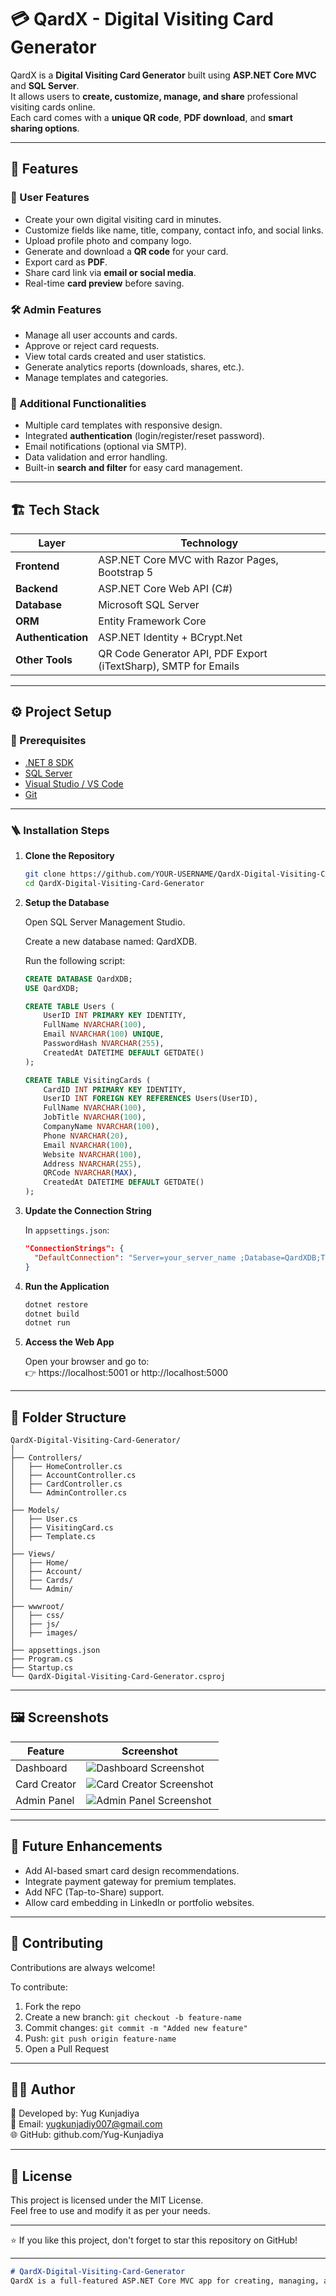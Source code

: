 # 💳 QardX - Digital Visiting Card Generator

QardX is a **Digital Visiting Card Generator** built using **ASP.NET Core MVC** and **SQL Server**.  
It allows users to **create, customize, manage, and share** professional visiting cards online.  
Each card comes with a **unique QR code**, **PDF download**, and **smart sharing options**.

---

## 🚀 Features

### 👤 User Features
- Create your own digital visiting card in minutes.
- Customize fields like name, title, company, contact info, and social links.
- Upload profile photo and company logo.
- Generate and download a **QR code** for your card.
- Export card as **PDF**.
- Share card link via **email or social media**.
- Real-time **card preview** before saving.

### 🛠️ Admin Features
- Manage all user accounts and cards.
- Approve or reject card requests.
- View total cards created and user statistics.
- Generate analytics reports (downloads, shares, etc.).
- Manage templates and categories.

### 📱 Additional Functionalities
- Multiple card templates with responsive design.
- Integrated **authentication** (login/register/reset password).
- Email notifications (optional via SMTP).
- Data validation and error handling.
- Built-in **search and filter** for easy card management.

---

## 🏗️ Tech Stack

| Layer | Technology |
|-------|-------------|
| **Frontend** | ASP.NET Core MVC with Razor Pages, Bootstrap 5 |
| **Backend** | ASP.NET Core Web API (C#) |
| **Database** | Microsoft SQL Server |
| **ORM** | Entity Framework Core |
| **Authentication** | ASP.NET Identity + BCrypt.Net |
| **Other Tools** | QR Code Generator API, PDF Export (iTextSharp), SMTP for Emails |

---

## ⚙️ Project Setup

### 🧩 Prerequisites
- [.NET 8 SDK](https://dotnet.microsoft.com/download)
- [SQL Server](https://www.microsoft.com/en-us/sql-server/sql-server-downloads)
- [Visual Studio / VS Code](https://visualstudio.microsoft.com/)
- [Git](https://git-scm.com/)

---

### 🪜 Installation Steps

1. **Clone the Repository**
   ```bash
   git clone https://github.com/YOUR-USERNAME/QardX-Digital-Visiting-Card-Generator.git
   cd QardX-Digital-Visiting-Card-Generator
   ```
2. **Setup the Database**

   Open SQL Server Management Studio.

   Create a new database named: QardXDB.

   Run the following script:

   ```sql
   CREATE DATABASE QardXDB;
   USE QardXDB;

   CREATE TABLE Users (
       UserID INT PRIMARY KEY IDENTITY,
       FullName NVARCHAR(100),
       Email NVARCHAR(100) UNIQUE,
       PasswordHash NVARCHAR(255),
       CreatedAt DATETIME DEFAULT GETDATE()
   );

   CREATE TABLE VisitingCards (
       CardID INT PRIMARY KEY IDENTITY,
       UserID INT FOREIGN KEY REFERENCES Users(UserID),
       FullName NVARCHAR(100),
       JobTitle NVARCHAR(100),
       CompanyName NVARCHAR(100),
       Phone NVARCHAR(20),
       Email NVARCHAR(100),
       Website NVARCHAR(100),
       Address NVARCHAR(255),
       QRCode NVARCHAR(MAX),
       CreatedAt DATETIME DEFAULT GETDATE()
   );
   ```

3. **Update the Connection String**
   
   In `appsettings.json`:

   ```json
   "ConnectionStrings": {
     "DefaultConnection": "Server=your_server_name ;Database=QardXDB;Trusted_Connection=True;TrustServerCertificate=True;"
   }
   ```

4. **Run the Application**

   ```bash
   dotnet restore
   dotnet build
   dotnet run
   ```

5. **Access the Web App**

   Open your browser and go to:  
   👉 https://localhost:5001 or http://localhost:5000

---

## 🧭 Folder Structure

```pgsql
QardX-Digital-Visiting-Card-Generator/
│
├── Controllers/
│   ├── HomeController.cs
│   ├── AccountController.cs
│   ├── CardController.cs
│   └── AdminController.cs
│
├── Models/
│   ├── User.cs
│   ├── VisitingCard.cs
│   ├── Template.cs
│
├── Views/
│   ├── Home/
│   ├── Account/
│   ├── Cards/
│   └── Admin/
│
├── wwwroot/
│   ├── css/
│   ├── js/
│   ├── images/
│
├── appsettings.json
├── Program.cs
├── Startup.cs
└── QardX-Digital-Visiting-Card-Generator.csproj
```

---

## 🖼️ Screenshots

| Feature         | Screenshot   |
|-----------------|-------------|
| Dashboard       | ![Dashboard Screenshot](#) |
| Card Creator    | ![Card Creator Screenshot](#) |
| Admin Panel     | ![Admin Panel Screenshot](#) |

---

## 🧠 Future Enhancements

- Add AI-based smart card design recommendations.
- Integrate payment gateway for premium templates.
- Add NFC (Tap-to-Share) support.
- Allow card embedding in LinkedIn or portfolio websites.

---

## 🤝 Contributing

Contributions are always welcome!

To contribute:

1. Fork the repo
2. Create a new branch: `git checkout -b feature-name`
3. Commit changes: `git commit -m "Added new feature"`
4. Push: `git push origin feature-name`
5. Open a Pull Request

---

## 🧑‍💻 Author

👋 Developed by: Yug Kunjadiya  
📧 Email: yugkunjadiy007@gmail.com  
🌐 GitHub: github.com/Yug-Kunjadiya

---

## 📄 License

This project is licensed under the MIT License.  
Feel free to use and modify it as per your needs.

---

⭐ If you like this project, don't forget to star this repository on GitHub!

---
```markdown
# QardX-Digital-Visiting-Card-Generator
QardX is a full-featured ASP.NET Core MVC app for creating, managing, and sharing digital visiting cards with QR codes, templates, analytics, and PDF export. Includes authentication, email sharing, an[...]

```
